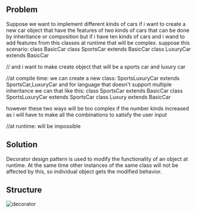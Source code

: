 ## Problem 
Suppose we want to implement different kinds of cars
if i want to create a new car object that have the features of two kinds of cars that can be done by inheritance or composition
but if i have ten kinds of cars and i wand to add features from this classes at runtime that will be complex.
suppose this scenario:
class BasicCar
class SportsCar extends BasicCar
class LuxuryCar extends BasicCar

// and i want to make create object that will be a sports car and luxury car

//at compile time:
we can create a new class: SportsLuxuryCar extends SportsCar,LuxuryCar
and for language that doesn't support multiple inheritance we can that like this:
class SportsCar extends BasicCar
class SportsLuxuryCar extends SportsCar
class Luxury extends BasicCar

however these two ways will be too complex if the number kinds increased as i will have to make all the combinations to satisfy the user input

//at runtime:
will be impossible
## Solution
Decorator design pattern is used to modify the functionality of an object at runtime. At the same time other instances of the same class will not be affected by this, so individual object gets the modified behavior.

## Structure
![decorator](https://github.com/user-attachments/assets/73be97e4-0aaf-4c8f-98d0-b4aa54faa33e)
